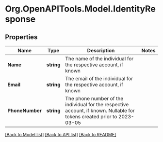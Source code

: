 # Org.OpenAPITools.Model.IdentityResponse

## Properties

Name | Type | Description | Notes
------------ | ------------- | ------------- | -------------
**Name** | **string** | The name of the individual for the respective account, if known | 
**Email** | **string** | The email of the individual for the respective account, if known | 
**PhoneNumber** | **string** | The phone number of the individual for the respective account, if known. Nullable for tokens created prior to 2023-03-05  | 

[[Back to Model list]](../README.md#documentation-for-models) [[Back to API list]](../README.md#documentation-for-api-endpoints) [[Back to README]](../README.md)

